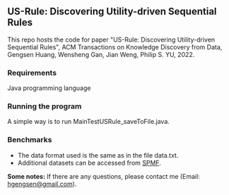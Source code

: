 ## US-Rule: Discovering Utility-driven Sequential Rules
This repo hosts the code for paper "US-Rule: Discovering Utility-driven Sequential Rules", ACM Transactions on Knowledge Discovery from Data, Gengsen Huang, Wensheng Gan, Jian Weng, Philip S. YU, 2022.


### Requirements
Java programming language

### Running the program
A simple way is to run MainTestUSRule_saveToFile.java.

### Benchmarks
- The data format used is the same as in the file data.txt.
- Additional datasets can be accessed from [SPMF](http://www.philippe-fournier-viger.com/spmf/index.php?link=datasets.php).

**Some notes:**
If there are any questions, please contact me (Email: hgengsen@gmail.com).
